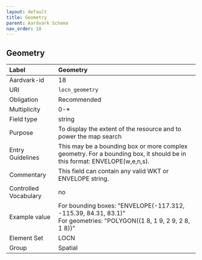 ```yaml
---
layout: default
title: Geometry
parent: Aardvark Schema
nav_order: 18
---
```


## Geometry

| Label                 | Geometry                                                                                                        |
|:----------------------|:-------------------------------------------------------------------------------------------------------------------------|
| Aardvark-id           | 18                                                                                                                       |
| URI                   | `locn_geometry`                                                                                                          |
| Obligation            | Recommended                                                                                                              |
| Multiplicity          | 0-*                                                                                                                      |
| Field type            | string                                                                                                                   |
| Purpose               | To display the extent of the resource and to power the map search                                                        |
| Entry Guidelines      | This may be a bounding box or more complex geometry. For a bounding box, it should be in this format: ENVELOPE(w,e,n,s). |
| Commentary            | This field can contain any valid WKT or ENVELOPE string.                                                                 |
| Controlled Vocabulary | no                                                                                                                       |
| Example value         | For bounding boxes: "ENVELOPE(-117.312, -115.39, 84.31, 83.1)"<br>For geometries: "POLYGON((1 8, 1 9, 2 9, 2 8, 1 8))"       |
| Element Set           | LOCN                                                                                                              |
| Group                 | Spatial                                                                                                                  |
